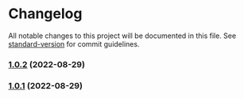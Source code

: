 # Changelog

All notable changes to this project will be documented in this file. See [standard-version](https://github.com/conventional-changelog/standard-version) for commit guidelines.

### [1.0.2](https://github.com/Kirolos-kr7/Webflix/compare/v1.0.1...v1.0.2) (2022-08-29)

### [1.0.1](https://github.com/Kirolos-kr7/Webflix/compare/v1.2.9...v1.0.1) (2022-08-29)
